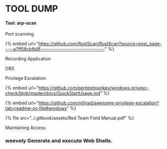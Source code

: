 # TOOL DUMP

#### Tool: arp-scan  <a href="#tool-arp-scan" id="tool-arp-scan"></a>



Port scanning

{% embed url="https://github.com/RustScan/RustScan?source=post_page-----a7ff58cbfb8f--------------------------------" %}

Recording Application

OBS



Privilege Escalation.

{% embed url="https://github.com/pentestmonkey/windows-privesc-check/blob/master/docs/QuickStartUsage.md" %}

{% embed url="https://github.com/m0nad/awesome-privilege-escalation?tab=readme-ov-file#windows" %}

{% file src="../.gitbook/assets/Red Team Field Manual.pdf" %}



Maintaining Access

### weevely Generate and execute Web Shells. <a href="#weevely-usage-example" id="weevely-usage-example"></a>

